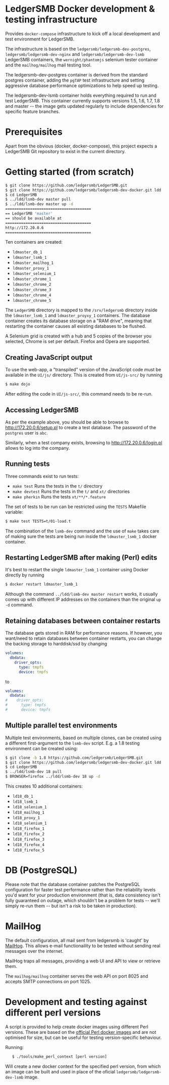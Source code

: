 # LedgerSMB Docker development & testing infrastructure

Provides `docker-compose` infrastructure to kick off a local development
and test environment for LedgerSMB.

The infrastructure is based on the `ledgersmb/ledgersmb-dev-postgres`,
`ledgersmb/ledgersmb-dev-nginx` and `ledgersmb/ledgersmb-dev-lsmb`
LedgerSMB containers, the `wernight/phantomjs`
selenium tester container and the `mailhog/mailhog` mail testing tool.

The ledgersmb-dev-postgres container is derived from the standard
postgres container, adding the `pgTAP` test infrastructure and setting
aggressive database performance optimizations to help speed up testing.

The ledgersmb-dev-lsmb container holds everything required to run and
test LedgerSMB. This container currently supports versions 1.5, 1.6, 1.7,
1.8 and master -- the image gets updated regularly to include dependencies
for specific feature branches.

# Prerequisites

Apart from the obvious (docker, docker-compose), this project expects
a LedgerSMB Git repository to exist in the current directory.

# Getting started (from scratch)

```sh
$ git clone https://github.com/ledgersmb/LedgerSMB.git
$ git clone https://github.com/ledgersmb/ledgersmb-dev-docker.git ldd
$ cd LedgerSMB
$ ../ldd/lsmb-dev master pull
$ ../ldd/lsmb-dev master up -d
======================================
== LedgerSMB 'master'
== should be available at
======================================
http://172.20.0.6
======================================
```

Ten containers are created:

* `ldmaster_db_1`
* `ldmaster_lsmb_1`
* `ldmaster_mailhog_1`
* `ldmaster_proxy_1`
* `ldmaster_selenium_1`
* `ldmaster_chrome_1`
* `ldmaster_chrome_2`
* `ldmaster_chrome_3`
* `ldmaster_chrome_4`
* `ldmaster_chrome_5`

The `LedgerSMB` directory is mapped to the `/srv/ledgersmb` directory
inside the `ldmaster_lsmb_1` and `ldmaster_proyxy_1` containers. The
database container creates its database storage on a "RAM drive",
meaning that restarting the container causes all existing databases
to be flushed.

A Selenium grid is created with a hub and 5 copies of the browser you selected,
Chrome is set per default. Firefox and Opera are supported.

## Creating JavaScript output

To use the web-app, a "transpiled" version of the JavaScript code must
be available in the `UI/js/` directory. This is created from `UI/js-src/`
by running

```bash
$ make dojo
```

After editing the code in `UI/js-src/`, this command needs to be re-run.

## Accessing LedgerSMB

As per the example above, you should be able to browse to
http://172.20.0.6/setup.pl to create a test database. The password of
the `postgres` user is `abc`.

Similarly, when a test company exists, browsing to
http://172.20.0.6/login.pl allows to log into the company.

## Running tests

Three commands exist to run tests:

* `make test`
   Runs the tests in the `t/` directory
* `make devtest`
   Runs the tests in the `t/` and `xt/` directories
* `make pherkin`
  Runs the tests `xt/**/*.feature`

The set of tests to be run can be restricted using the `TESTS` Makefile
variable:

```bash
$ make test TESTS=t/01-load.t
```

The combination of the `lsmb-dev` command and the use of `make` takes care
of making sure the tests are being run inside the `ldmaster_lsmb_1` docker
container.

## Restarting LedgerSMB after making (Perl) edits

It's best to restart the single `ldmaster_lsmb_1` container using Docker
directly by running

```bash
$ docker restart ldmaster_lsmb_1
```

Although the command `../ldd/lsmb-dev master restart` works, it usually
comes up with different IP addresses on the containers than the original
`up -d` command.

## Retaining databases between container restarts

The database gets stored in RAM for performance reasons. If however,
you want/need to retain databases between container restarts, you can
change the backing storage to harddisk/ssd by changing

```yaml
volumes:
  dbdata:
    driver_opts:
      type: tmpfs
      device: tmpfs
```

to

```yaml
volumes:
  dbdata:
#    driver_opts:
#      type: tmpfs
#      device: tmpfs
```

## Multiple parallel test environments

Multiple test environments, based on multiple clones, can be created
using a different first-argument to the `lsmb-dev` script. E.g. a
1.8 testing environment can be created using:

```sh
$ git clone -b 1.8 https://github.com/ledgersmb/LedgerSMB.git
$ git clone https://github.com/ledgersmb/ledgersmb-dev-docker.git ldd
$ cd LedgerSMB
$ ../ldd/lsmb-dev 18 pull
$ BROWSER=firefox ../ldd/lsmb-dev 18 up -d
```
This creates 10 additional containers:
* `ld18_db_1`
* `ld18_lsmb_1`
* `ld18_selenium_1`
* `ld18_mailhog_1`
* `ld18_proxy_1`
* `ld18_selenium_1`
* `ld18_firefox_1`
* `ld18_firefox_2`
* `ld18_firefox_3`
* `ld18_firefox_4`
* `ld18_firefox_5`


# DB (PostgreSQL)

Please note that the database container patches the PostgreSQL configuration
for faster test performance rather than the reliability levels you'd want
for your production environment (that is, data consistency isn't fully
guaranteed on outage, which shouldn't be a problem for tests -- we'll simply
re-run them -- but isn't a risk to be taken in production).


# MailHog

The default configuration, all mail sent from ledgersmb is 'caught' by
[MailHog](https://github.com/mailhog/MailHog). This allows e-mail
functionaility to be tested without sending real messages over the
internet.

MailHog traps all messages, providing a web UI and API to view or retrieve
them.

The `mailhog/mailhog` container serves the web API on port 8025 and accepts
SMTP connections on port 1025.



# Development and testing against different perl versions

A script is provided to help create docker images using different Perl
versions. These are based on the
[official Perl docker images](https://hub.docker.com/_/perl/) and are not
optimised for size, but can be useful for testing version-specific
behaviour.

Running:

```sh
   $ ./tools/make_perl_context [perl version]
```

Will create a new docker context for the specified perl version, from
which an image can be built and used in place of the oficial
`ledgersmb/ledgersmb-dev-lsmb` image.
